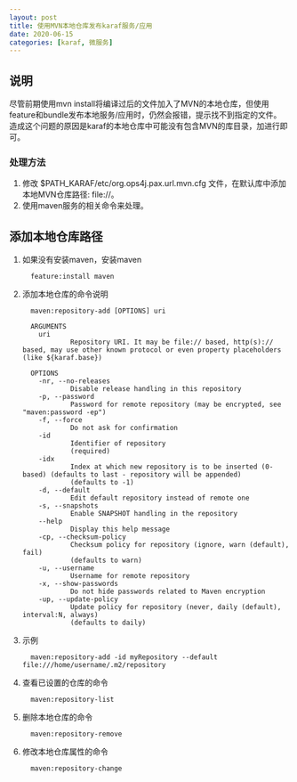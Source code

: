 ```yaml
---
layout: post
title: 使用MVN本地仓库发布karaf服务/应用
date: 2020-06-15
categories: [karaf, 微服务]
---
```

## 说明
尽管前期使用mvn install将编译过后的文件加入了MVN的本地仓库，但使用feature和bundle发布本地服务/应用时，仍然会报错，提示找不到指定的文件。
造成这个问题的原因是karaf的本地仓库中可能没有包含MVN的库目录，加进行即可。
### 处理方法
1. 修改 $PATH_KARAF/etc/org.ops4j.pax.url.mvn.cfg 文件，在默认库中添加本地MVN仓库路径: file://。
1. 使用maven服务的相关命令来处理。

## 添加本地仓库路径
1. 如果没有安装maven，安装maven
    ```
      feature:install maven
    ```
    
2. 添加本地仓库的命令说明
    ```
      maven:repository-add [OPTIONS] uri
      
      ARGUMENTS
        uri
                Repository URI. It may be file:// based, http(s):// based, may use other known protocol or even property placeholders (like ${karaf.base})
      
      OPTIONS
        -nr, --no-releases
                Disable release handling in this repository
        -p, --password
                Password for remote repository (may be encrypted, see "maven:password -ep")
        -f, --force
                Do not ask for confirmation
        -id
                Identifier of repository
                (required)
        -idx
                Index at which new repository is to be inserted (0-based) (defaults to last - repository will be appended)
                (defaults to -1)
        -d, --default
                Edit default repository instead of remote one
        -s, --snapshots
                Enable SNAPSHOT handling in the repository
        --help
                Display this help message
        -cp, --checksum-policy
                Checksum policy for repository (ignore, warn (default), fail)
                (defaults to warn)
        -u, --username
                Username for remote repository
        -x, --show-passwords
                Do not hide passwords related to Maven encryption
        -up, --update-policy
                Update policy for repository (never, daily (default), interval:N, always)
                (defaults to daily)
    ```
    
1. 示例
    ```
      maven:repository-add -id myRepository --default file:///home/username/.m2/repository
    ```
    
1. 查看已设置的仓库的命令
    ```
      maven:repository-list
    ```

1. 删除本地仓库的命令
    ```
      maven:repository-remove
    ```
    
1. 修改本地仓库属性的命令
    ```
      maven:repository-change
    ```
